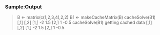 ### Sample:Output

> B <- matrix(c(1,2,3,4),2,2)
> B1 <- makeCacheMatrix(B)
> cacheSolve(B1)
     [,1] [,2]
[1,]   -2  1.5
[2,]    1 -0.5
> cacheSolve(B1)
getting cached data
     [,1] [,2]
[1,]   -2  1.5
[2,]    1 -0.5